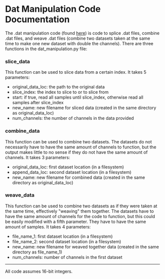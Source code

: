# Dat Manipulation Code Documentation
The .dat manipulation code (found [here](https://github.com/theCudster/random-projects/blob/python/dat_manipulation.py)) is code to splice .dat files, combine .dat files, and weave .dat files (combine two datasets taken at the same time to make one new dataset with double the channels). 
There are three functions in the dat_manipulation.py file:
### slice_data
This function can be used to slice data from a certain index. It takes 5 parameters:
* original_data_loc: the path to the original data
* slice_index: the index to slice to or to slice from
* start: if true, read all samples until slice_index, otherwise read all samples after slice_index
* new_name: new filename for sliced data (created in the same directory as original_data_loc)
* num_channels: the number of channels in the data provided
### combine_data
This function can be used to combine two datasets. The datasets do not necessarily have to have the same amount of channels to function, but the output makes little to no sense if they do not have the same amount of channels. It takes 3 parameters:
* original_data_loc: first dataset location (in a filesystem)
* append_data_loc: second dataset location (in a filesystem)
* new_name: new filename for combined data (created in the same directory as original_data_loc)
### weave_data
This function can be used to combine two datasets as if they were taken at the same time, effectively "weaving" them together. The datasets  have to have the same amount of channels for the code to function, but this could be easily modified with a fifth parameter. They have to have the same amount of samples. It takes 4 parameters:
* file_name_1: first dataset location (in a filesystem)
* file_name_2: second dataset location (in a filesystem)
* new_name: new filename for weaved together data (created in the same directory as file_name_1)
* num_channels: number of channels in the first dataset
***
All code assumes 16-bit integers.
